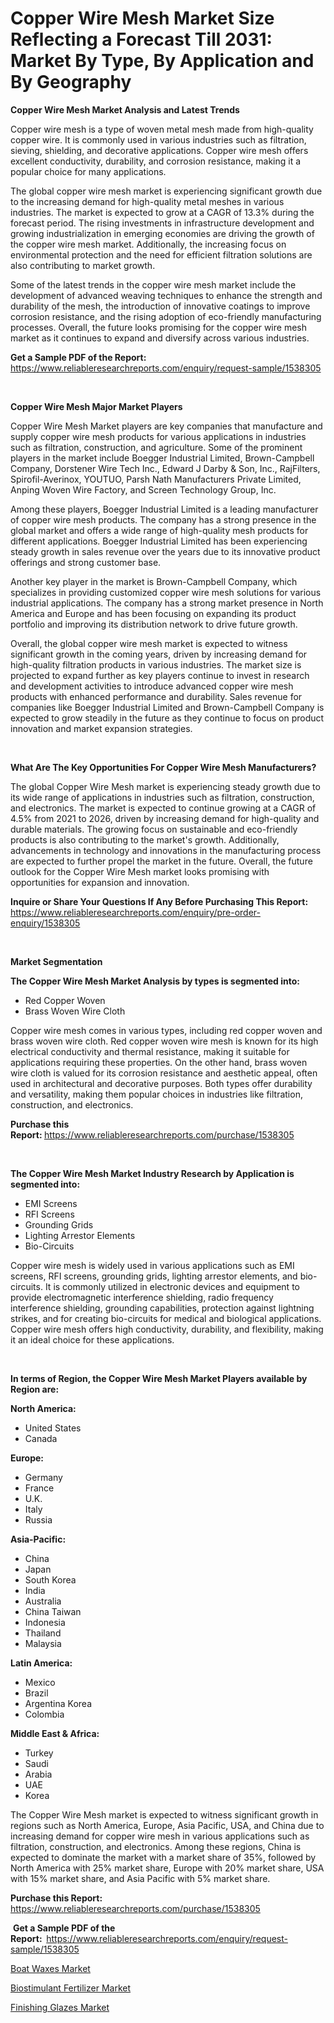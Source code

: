 <p><h1>Copper Wire Mesh Market Size Reflecting a Forecast Till 2031: Market By Type, By Application and By Geography</h1></p><p><strong>Copper Wire Mesh Market Analysis and Latest Trends</strong></p>
<p><p>Copper wire mesh is a type of woven metal mesh made from high-quality copper wire. It is commonly used in various industries such as filtration, sieving, shielding, and decorative applications. Copper wire mesh offers excellent conductivity, durability, and corrosion resistance, making it a popular choice for many applications.</p><p>The global copper wire mesh market is experiencing significant growth due to the increasing demand for high-quality metal meshes in various industries. The market is expected to grow at a CAGR of 13.3% during the forecast period. The rising investments in infrastructure development and growing industrialization in emerging economies are driving the growth of the copper wire mesh market. Additionally, the increasing focus on environmental protection and the need for efficient filtration solutions are also contributing to market growth.</p><p>Some of the latest trends in the copper wire mesh market include the development of advanced weaving techniques to enhance the strength and durability of the mesh, the introduction of innovative coatings to improve corrosion resistance, and the rising adoption of eco-friendly manufacturing processes. Overall, the future looks promising for the copper wire mesh market as it continues to expand and diversify across various industries.</p></p>
<p><strong>Get a Sample PDF of the Report:&nbsp;</strong> <a href="https://www.reliableresearchreports.com/enquiry/request-sample/1538305">https://www.reliableresearchreports.com/enquiry/request-sample/1538305</a></p>
<p>&nbsp;</p>
<p><strong>Copper Wire Mesh Major Market Players</strong></p>
<p><p>Copper Wire Mesh Market players are key companies that manufacture and supply copper wire mesh products for various applications in industries such as filtration, construction, and agriculture. Some of the prominent players in the market include Boegger Industrial Limited, Brown-Campbell Company, Dorstener Wire Tech Inc., Edward J Darby & Son, Inc., RajFilters, Spirofil-Averinox, YOUTUO, Parsh Nath Manufacturers Private Limited, Anping Woven Wire Factory, and Screen Technology Group, Inc.</p><p>Among these players, Boegger Industrial Limited is a leading manufacturer of copper wire mesh products. The company has a strong presence in the global market and offers a wide range of high-quality mesh products for different applications. Boegger Industrial Limited has been experiencing steady growth in sales revenue over the years due to its innovative product offerings and strong customer base.</p><p>Another key player in the market is Brown-Campbell Company, which specializes in providing customized copper wire mesh solutions for various industrial applications. The company has a strong market presence in North America and Europe and has been focusing on expanding its product portfolio and improving its distribution network to drive future growth.</p><p>Overall, the global copper wire mesh market is expected to witness significant growth in the coming years, driven by increasing demand for high-quality filtration products in various industries. The market size is projected to expand further as key players continue to invest in research and development activities to introduce advanced copper wire mesh products with enhanced performance and durability. Sales revenue for companies like Boegger Industrial Limited and Brown-Campbell Company is expected to grow steadily in the future as they continue to focus on product innovation and market expansion strategies.</p></p>
<p>&nbsp;</p>
<p><strong>What Are The Key Opportunities For Copper Wire Mesh Manufacturers?</strong></p>
<p><p>The global Copper Wire Mesh market is experiencing steady growth due to its wide range of applications in industries such as filtration, construction, and electronics. The market is expected to continue growing at a CAGR of 4.5% from 2021 to 2026, driven by increasing demand for high-quality and durable materials. The growing focus on sustainable and eco-friendly products is also contributing to the market's growth. Additionally, advancements in technology and innovations in the manufacturing process are expected to further propel the market in the future. Overall, the future outlook for the Copper Wire Mesh market looks promising with opportunities for expansion and innovation.</p></p>
<p><strong>Inquire or Share Your Questions If Any Before Purchasing This Report:</strong> <a href="https://www.reliableresearchreports.com/enquiry/pre-order-enquiry/1538305">https://www.reliableresearchreports.com/enquiry/pre-order-enquiry/1538305</a></p>
<p>&nbsp;</p>
<p><strong>Market Segmentation</strong></p>
<p><strong>The Copper Wire Mesh Market Analysis by types is segmented into:</strong></p>
<p><ul><li>Red Copper Woven</li><li>Brass Woven Wire Cloth</li></ul></p>
<p><p>Copper wire mesh comes in various types, including red copper woven and brass woven wire cloth. Red copper woven wire mesh is known for its high electrical conductivity and thermal resistance, making it suitable for applications requiring these properties. On the other hand, brass woven wire cloth is valued for its corrosion resistance and aesthetic appeal, often used in architectural and decorative purposes. Both types offer durability and versatility, making them popular choices in industries like filtration, construction, and electronics.</p></p>
<p><strong>Purchase this Report:&nbsp;</strong><a href="https://www.reliableresearchreports.com/purchase/1538305">https://www.reliableresearchreports.com/purchase/1538305</a></p>
<p>&nbsp;</p>
<p><strong>The Copper Wire Mesh Market Industry Research by Application is segmented into:</strong></p>
<p><ul><li>EMI Screens</li><li>RFI Screens</li><li>Grounding Grids</li><li>Lighting Arrestor Elements</li><li>Bio-Circuits</li></ul></p>
<p><p>Copper wire mesh is widely used in various applications such as EMI screens, RFI screens, grounding grids, lighting arrestor elements, and bio-circuits. It is commonly utilized in electronic devices and equipment to provide electromagnetic interference shielding, radio frequency interference shielding, grounding capabilities, protection against lightning strikes, and for creating bio-circuits for medical and biological applications. Copper wire mesh offers high conductivity, durability, and flexibility, making it an ideal choice for these applications.</p></p>
<p>&nbsp;</p>
<p><strong>In terms of Region, the Copper Wire Mesh Market Players available by Region are:</strong></p>
<p>
    <p> <strong> North America: </strong>
        <ul>
            <li>United States</li>
            <li>Canada</li>
        </ul>
        </p> 
    <p> <strong> Europe: </strong>
        <ul>
            <li>Germany</li>
            <li>France</li>
            <li>U.K.</li>
            <li>Italy</li>
            <li>Russia</li>
        </ul>
        </p> 
    <p> <strong> Asia-Pacific: </strong>
        <ul>
            <li>China</li>
            <li>Japan</li>
            <li>South Korea</li>
            <li>India</li>
            <li>Australia</li>
            <li>China Taiwan</li>
            <li>Indonesia</li>
            <li>Thailand</li>
            <li>Malaysia</li>
        </ul>
        </p> 
    <p> <strong> Latin America: </strong>
        <ul>
            <li>Mexico</li>
            <li>Brazil</li>
            <li>Argentina Korea</li>
            <li>Colombia</li>
        </ul>
        </p> 
    <p> <strong> Middle East & Africa: </strong>
        <ul>
            <li>Turkey</li>
            <li>Saudi</li>
            <li>Arabia</li>
            <li>UAE</li>
            <li>Korea</li>
        </ul>
    </p>
    </p>
<p><p>The Copper Wire Mesh market is expected to witness significant growth in regions such as North America, Europe, Asia Pacific, USA, and China due to increasing demand for copper wire mesh in various applications such as filtration, construction, and electronics. Among these regions, China is expected to dominate the market with a market share of 35%, followed by North America with 25% market share, Europe with 20% market share, USA with 15% market share, and Asia Pacific with 5% market share.</p></p>
<p><strong>Purchase this Report: </strong><a href="https://www.reliableresearchreports.com/purchase/1538305">https://www.reliableresearchreports.com/purchase/1538305</a></p>
<p>&nbsp;<strong>Get a Sample PDF of the Report:&nbsp;&nbsp;</strong><a href="https://www.reliableresearchreports.com/enquiry/request-sample/1538305">https://www.reliableresearchreports.com/enquiry/request-sample/1538305</a></p>
<p><strong></strong></p>
<p><p><a href="https://github.com/redneck06/Market-Research-Report-List-2/blob/main/boat-waxes-market.md">Boat Waxes Market</a></p><p><a href="https://github.com/peachesmcdowel1/Market-Research-Report-List-1/blob/main/biostimulant-fertilizer-market.md">Biostimulant Fertilizer Market</a></p><p><a href="https://github.com/nicoletavirag/Market-Research-Report-List-2/blob/main/finishing-glazes-market.md">Finishing Glazes Market</a></p></p>